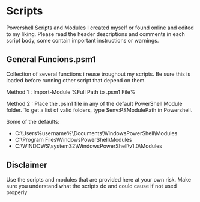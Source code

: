 # Scripts

Powershell Scripts and Modules I created myself or found online and edited to my liking.
Please read the header descriptions and comments in each script body, some contain important instructions or warnings.

## General Funcions.psm1

Collection of several functions i reuse troughout my scripts. Be sure this is loaded before running other script that depend on them.

Method 1 : Import-Module %Full Path to .psm1 File%

Method 2 : Place the .psm1 file in any of the default PowerShell Module folder. To get a list of valid folders, type $env:PSModulePath in Powershell.

Some of the defaults:

- C:\Users\%username%\Documents\WindowsPowerShell\Modules
- C:\Program Files\WindowsPowerShell\Modules
- C:\WINDOWS\system32\WindowsPowerShell\v1.0\Modules

## Disclaimer

Use the scripts and modules that are provided here at your own risk. Make sure you understand what the scripts do and could cause if not used properly